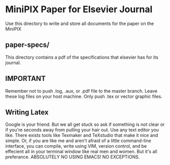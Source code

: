 # MiniPIX Paper for Elsevier Journal

Use this directory to write and store all documents for the paper on the MiniPIX 

## paper-specs/ 

This directory contains a pdf of the specifications that elsevier has for its journal. 

## IMPORTANT

Remember not to push .log, .aux, or .pdf file to the master branch. Leave these log files on your host machine. Only push .tex or vector graphic files. 

## Writing Latex

Google is your friend. But we all get stuck so ask if something is not clear or if you're seconds away from pulling your hair out. Use any text editor you like. There exists tools like Texmaker and TeXstudio that make it nice and simple. Or, if you are like me and aren't afraid of a little command-line interface, you can compile, write using VIM, version control, and be effecient  all in your terminal window like real men and women. But it's all preferance. ABSOLUTELY NO USING EMACS! NO EXCEPTIONS.
